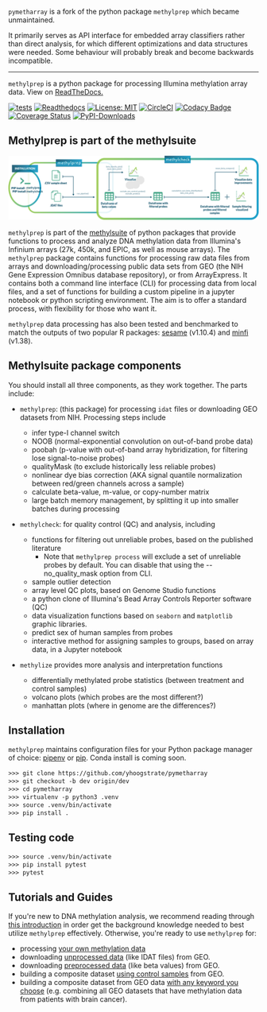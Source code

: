`pymetharray` is a fork of the python package `methylprep` which became unmaintained.

It primarily serves as API interface for embedded array classifiers rather than direct
analysis, for which different optimizations and data structures were needed. Some
behaviour will probably break and become backwards incompatible.

---

`methylprep` is a python package for processing Illumina methylation array data.
View on [ReadTheDocs.](https://life-epigenetics-methylprep.readthedocs-hosted.com/en/latest/)

[![tests](https://github.com/FoxoTech/methylprep/workflows/tests/badge.svg)](https://github.com/FoxoTech/methylprep/actions/workflows/ci.yml) [![Readthedocs](https://readthedocs.com/projects/life-epigenetics-methylprep/badge/?version=latest)](https://life-epigenetics-methylprep.readthedocs-hosted.com/en/latest/) [![License: MIT](https://img.shields.io/badge/License-MIT-yellow.svg)](https://opensource.org/licenses/MIT) [![CircleCI](https://circleci.com/gh/FoxoTech/methylprep.svg?style=shield)](https://circleci.com/gh/FoxoTech/methylprep) [![Codacy Badge](https://app.codacy.com/project/badge/Grade/e7228cfdfd714411bda7d6f8d6656630)](https://www.codacy.com/gh/FoxoTech/methylprep/dashboard?utm_source=github.com&amp;utm_medium=referral&amp;utm_content=FoxoTech/methylprep&amp;utm_campaign=Badge_Grade) [![Coverage Status](https://coveralls.io/repos/github/FoxoTech/methylprep/badge.svg?t=mwigt8)](https://coveralls.io/github/FoxoTech/methylprep) [![PyPI-Downloads](https://img.shields.io/pypi/dm/methylprep.svg?label=pypi%20downloads&logo=PyPI&logoColor=white)](https://pypi.org/project/methylprep/)

## Methylprep is part of the methylsuite

![](https://raw.githubusercontent.com/FoxoTech/methylprep/master/docs/methyl-suite.png)

`methylprep` is part of the [methylsuite](https://pypi.org/project/methylsuite/) of python packages that provide functions to process and analyze DNA methylation data from Illumina's Infinium arrays (27k, 450k, and EPIC, as well as mouse arrays). The `methylprep` package contains functions for processing raw data files from arrays and downloading/processing public data sets from GEO (the NIH Gene Expression Omnibus database repository), or from ArrayExpress. It contains both a command line interface (CLI) for processing data from local files, and a set of functions for building a custom pipeline in a jupyter notebook or python scripting environment. The aim is to offer a standard process, with flexibility for those who want it.

`methylprep` data processing has also been tested and benchmarked to match the outputs of two popular R packages: [sesame](https://bioconductor.org/packages/release/bioc/html/sesame.html) (v1.10.4) and [minfi](https://bioconductor.org/packages/release/bioc/html/minfi.html) (v1.38).

## Methylsuite package components

You should install all three components, as they work together. The parts include:

- `methylprep`: (this package) for processing `idat` files or downloading GEO datasets from NIH. Processing steps include
   - infer type-I channel switch
   - NOOB (normal-exponential convolution on out-of-band probe data)
   - poobah (p-value with out-of-band array hybridization, for filtering lose signal-to-noise probes)
   - qualityMask (to exclude historically less reliable probes)
   - nonlinear dye bias correction (AKA signal quantile normalization between red/green channels across a sample)
   - calculate beta-value, m-value, or copy-number matrix
   - large batch memory management, by splitting it up into smaller batches during processing

- `methylcheck`: for quality control (QC) and analysis, including
   - functions for filtering out unreliable probes, based on the published literature
      - Note that `methylprep process` will exclude a set of unreliable probes by default. You can disable that using the --no_quality_mask option from CLI.
   - sample outlier detection
   - array level QC plots, based on Genome Studio functions
   - a python clone of Illumina's Bead Array Controls Reporter software (QC)
   - data visualization functions based on `seaborn` and `matplotlib` graphic libraries.
   - predict sex of human samples from probes
   - interactive method for assigning samples to groups, based on array data, in a Jupyter notebook

- `methylize` provides more analysis and interpretation functions
   - differentially methylated probe statistics (between treatment and control samples)
   - volcano plots (which probes are the most different?)
   - manhattan plots (where in genome are the differences?)

## Installation

`methylprep` maintains configuration files for your Python package manager of choice: [pipenv](https://pipenv.readthedocs.io/en/latest/) or [pip](https://pip.pypa.io/en/stable/). Conda install is coming soon.

```shell
>>> git clone https://github.com/yhoogstrate/pymetharray
>>> git checkout -b dev origin/dev
>>> cd pymetharray
>>> virtualenv -p python3 .venv
>>> source .venv/bin/activate
>>> pip install .
```

## Testing code

```
>>> source .venv/bin/activate
>>> pip install pytest
>>> pytest
```

## Tutorials and Guides
If you're new to DNA methylation analysis, we recommend reading through [this introduction](docs/introduction/introduction.md) in order get the background knowledge needed to best utilize `methylprep` effectively. Otherwise, you're ready to use `methylprep` for:
<br>

- processing [your own methylation data](docs/general_walkthrough.md#processing-your-own-data)
- downloading [unprocessed data](docs/general_walkthrough.md#downloading-from-geo) (like IDAT files) from GEO.
- downloading [preprocessed data](docs/special_cases.md#using-beta-bake-for-preprocessed-data) (like beta values) from GEO.
- building a composite dataset [using control samples](docs/special_cases.md#building-a-composite-dataset-using-meta-data) from GEO.
- building a composite dataset from GEO data [with any keyword you choose](docs/special_cases.md#building-a-composite-dataset-with-alert-and-composite) (e.g. combining all GEO datasets that have methylation data from patients with brain cancer).

<!-- Add link to methods paper when available -->
